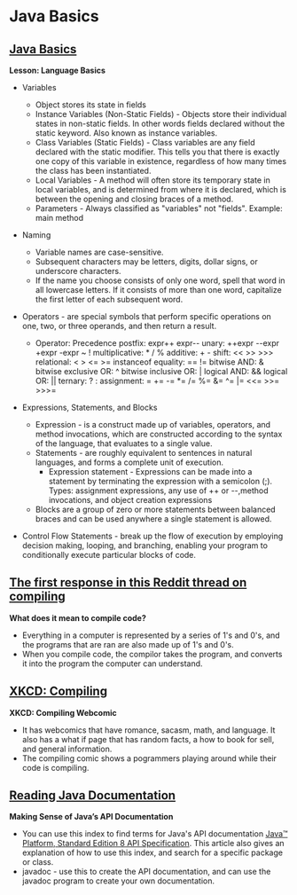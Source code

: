 # Java Basics

## [Java Basics](https://docs.oracle.com/javase/tutorial/java/nutsandbolts/index.html)

**Lesson: Language Basics**
* Variables 
  - Object stores its state in fields
  - Instance Variables (Non-Static Fields) - Objects store their individual states in non-static fields. In other words fields declared without the static keyword. Also known as instance variables.
  - Class Variables (Static Fields) - Class variables are any field declared with the static modifier. This tells you that there is exactly one copy of this variable in existence, regardless of how many times the class has been instantiated. 
  - Local Variables - A method will often store its temporary state in local variables, and is determined from where it is declared, which is between the opening and closing braces of a method.
  - Parameters - Always classified as "variables" not "fields". Example: main method
* Naming
  - Variable names are case-sensitive. 
  - Subsequent characters may be letters, digits, dollar signs, or underscore characters. 
  - If the name you choose consists of only one word, spell that word in all lowercase letters. If it consists of more than one word, capitalize the first letter of each subsequent word. 
  
* Operators - are special symbols that perform specific operations on one, two, or three operands, and then return a result.
  - Operator: Precedence
    postfix: 	expr++ expr--
    unary: 	++expr --expr +expr -expr ~ !
    multiplicative:	* / % 
    additive:	+ -
    shift:	<< >> >>>
    relational:	< > <= >= instanceof
    equality:	== !=
    bitwise AND:	&
    bitwise exclusive OR:	^
    bitwise inclusive OR:	|
    logical AND:	&&
    logical OR:	||
    ternary:	? :
    assignment:	= += -= *= /= %= &= ^= |= <<= >>= >>>=

* Expressions, Statements, and Blocks
  - Expression - is a construct made up of variables, operators, and method invocations, which are constructed according to the syntax of the language, that evaluates to a single value. 
  - Statements - are roughly equivalent to sentences in natural languages, and forms a complete unit of execution. 
    * Expression statement - Expressions can be made into a statement by terminating the expression with a semicolon (;). Types: assignment expressions, any use of ++ or --,method invocations, and object creation expressions
  - Blocks are a group of zero or more statements between balanced braces and can be used anywhere a single statement is allowed. 

* Control Flow Statements - break up the flow of execution by employing decision making, looping, and branching, enabling your program to conditionally execute particular blocks of code. 

## [The first response in this Reddit thread on compiling](https://www.reddit.com/r/explainlikeimfive/comments/233dq5/eli5_what_does_it_mean_to_compile_code/)

**What does it mean to compile code?**
* Everything in a computer is represented by a series of 1's and 0's, and the programs that are ran are also made up of 1's and 0's.
* When you compile code, the compilor takes the program, and converts it into the program the computer can understand.

## [XKCD: Compiling](https://xkcd.com/303/)

**XKCD: Compiling Webcomic**
* It has webcomics that have romance, sacasm, math, and language. It also has a what if page that has random facts, a how to book for sell, and general information.
* The compiling comic shows a pogrammers playing around while their code is compiling.

## [Reading Java Documentation](https://www.dummies.com/programming/java/making-sense-of-javas-api-documentation/)

**Making Sense of Java’s API Documentation**
* You can use this index to find terms for Java's API documentation [Java™ Platform, Standard Edition 8
API Specification](https://docs.oracle.com/javase/8/docs/api/). This article also gives an explanation of how to use this index, and search for a specific package or class. 
* javadoc - use this to create the API documentation, and can use the javadoc program to create your own documentation.